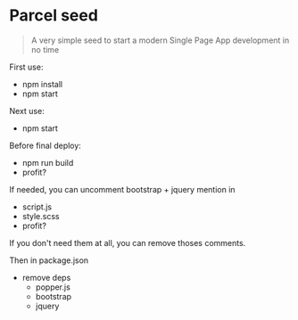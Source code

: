 # Parcel seed

> A very simple seed to start a modern Single Page App development in no time

First use:
- npm install
- npm start

Next use:
- npm start

Before final deploy:
- npm run build
- profit?

If needed, you can uncomment bootstrap + jquery mention in
- script.js
- style.scss
- profit?
  
If you don't need them at all, you can remove thoses comments.

Then in package.json
  - remove deps
    - popper.js
    - bootstrap
    - jquery